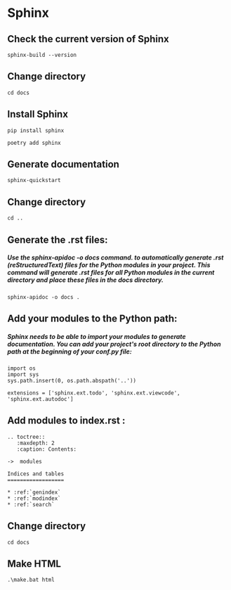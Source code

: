 # Sphinx

## Check the current version of Sphinx
```
sphinx-build --version
```


## Change directory
```
cd docs
```

## Install Sphinx
```
pip install sphinx
```

```
poetry add sphinx
```


## Generate documentation
```
sphinx-quickstart
```

## Change directory
```
cd ..
```

## Generate the .rst files: 
##### Use the sphinx-apidoc -o docs command. to automatically generate .rst (reStructuredText) files for the Python modules in your project. This command will generate .rst files for all Python modules in the current directory and place these files in the docs directory.
```
sphinx-apidoc -o docs .
```

## Add your modules to the Python path: 
##### Sphinx needs to be able to import your modules to generate documentation. You can add your project's root directory to the Python path at the beginning of your conf.py file:
```
import os
import sys
sys.path.insert(0, os.path.abspath('..'))

extensions = ['sphinx.ext.todo', 'sphinx.ext.viewcode', 'sphinx.ext.autodoc']
```

## Add modules to index.rst : 
```
.. toctree::
   :maxdepth: 2
   :caption: Contents:

->  modules

Indices and tables
==================

* :ref:`genindex`
* :ref:`modindex`
* :ref:`search`
```

## Change directory
```
cd docs
```

## Make HTML
```
.\make.bat html
```
